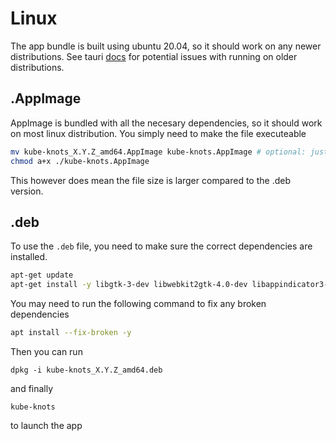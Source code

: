 # Linux

The app bundle is built using ubuntu 20.04, so it should work on any newer distributions. See tauri [docs](https://tauri.app/v1/guides/building/linux#limitations) for potential issues with running on older distributions.

## .AppImage

AppImage is bundled with all the necesary dependencies, so it should work on most linux distribution. You simply need to make the file executeable

```bash
mv kube-knots_X.Y.Z_amd64.AppImage kube-knots.AppImage # optional: just making the name friendlier
chmod a+x ./kube-knots.AppImage
```

This however does mean the file size is larger compared to the .deb version.

## .deb

To use the `.deb` file, you need to make sure the correct dependencies are installed.

```bash
apt-get update
apt-get install -y libgtk-3-dev libwebkit2gtk-4.0-dev libappindicator3-dev librsvg2-dev patchelf
```

You may need to run the following command to fix any broken dependencies

```bash
apt install --fix-broken -y
```

Then you can run

```
dpkg -i kube-knots_X.Y.Z_amd64.deb
```

and finally

```
kube-knots
```

to launch the app
